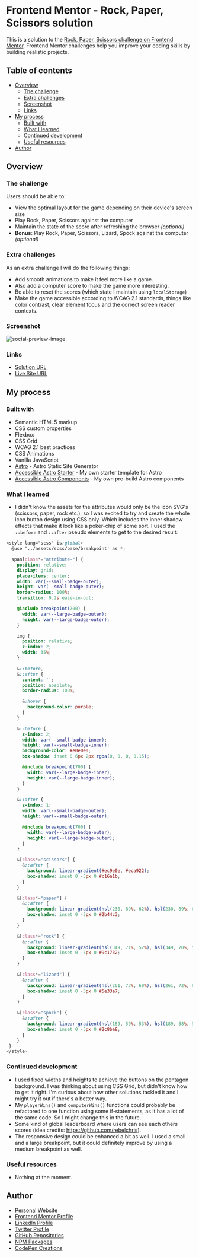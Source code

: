 # Frontend Mentor - Rock, Paper, Scissors solution

This is a solution to the [Rock, Paper, Scissors challenge on Frontend Mentor](https://www.frontendmentor.io/challenges/rock-paper-scissors-game-pTgwgvgH). Frontend Mentor challenges help you improve your coding skills by building realistic projects. 

## Table of contents

- [Overview](#overview)
  - [The challenge](#the-challenge)
  - [Extra challenges](#extra-challenges)
  - [Screenshot](#screenshot)
  - [Links](#links)
- [My process](#my-process)
  - [Built with](#built-with)
  - [What I learned](#what-i-learned)
  - [Continued development](#continued-development)
  - [Useful resources](#useful-resources)
- [Author](#author)

## Overview

### The challenge

Users should be able to:

- View the optimal layout for the game depending on their device's screen size
- Play Rock, Paper, Scissors against the computer
- Maintain the state of the score after refreshing the browser _(optional)_
- **Bonus**: Play Rock, Paper, Scissors, Lizard, Spock against the computer _(optional)_

### Extra challenges

As an extra challenge I will do the following things:

- Add smooth animations to make it feel more like a game.
- Also add a computer score to make the game more interesting.
- Be able to reset the scores (which state I maintain using `localStorage`)
- Make the game accessible according to WCAG 2.1 standards, things like color contrast, clear element focus and the correct screen reader contexts.

### Screenshot

![social-preview-image](https://user-images.githubusercontent.com/3909046/172068130-dd1929d4-d8de-4f79-8447-aa36ebdb2170.png)

### Links

- [Solution URL](https://www.frontendmentor.io/solutions/astro-wcag-accessibility-css-flexbox-and-css-animations-OQei0e5Kj)
- [Live Site URL](https://markteekman.github.io/rock-paper-scissors/)

## My process

### Built with

- Semantic HTML5 markup
- CSS custom properties
- Flexbox
- CSS Grid
- WCAG 2.1 best practices
- CSS Animations
- Vanilla JavaScript
- [Astro](https://astro.build) - Astro Static Site Generator
- [Accessible Astro Starter](https://github.com/markteekman/accessible-astro-starter) - My own starter template for Astro
- [Accessible Astro Components](https://github.com/markteekman/accessible-astro-components) - My own pre-build Astro components

### What I learned

- I didn't know the assets for the attributes would only be the icon SVG's (scissors, paper, rock etc.), so I was excited to try and create the whole icon button design using CSS only. Which includes the inner shadow effects that make it look like a poker-chip of some sort. I used the `::before` and `::after` pseudo elements to get to the desired result:

```scss
<style lang="scss" is:global>
  @use '../assets/scss/base/breakpoint' as *;

  span[class*="attribute-"] {
    position: relative;
    display: grid;
    place-items: center;
    width: var(--small-badge-outer);
    height: var(--small-badge-outer);
    border-radius: 100%;
    transition: 0.2s ease-in-out;

    @include breakpoint(700) {
      width: var(--large-badge-outer);
      height: var(--large-badge-outer);
    }

    img {
      position: relative;
      z-index: 2;
      width: 35%;
    }

    &::before,
    &::after {
      content: '';
      position: absolute;
      border-radius: 100%;

      &:hover {
        background-color: purple;
      }
    }

    &::before {
      z-index: 2;
      width: var(--small-badge-inner);
      height: var(--small-badge-inner);
      background-color: #e0e0e0;
      box-shadow: inset 0 6px 2px rgba(0, 0, 0, 0.15);

      @include breakpoint(700) {
        width: var(--large-badge-inner);
        height: var(--large-badge-inner);
      }
    }

    &::after {
      z-index: 1;
      width: var(--small-badge-outer);
      height: var(--small-badge-outer);

      @include breakpoint(700) {
        width: var(--large-badge-outer);
        height: var(--large-badge-outer);
      }
    }

    &[class*="scissors"] {
      &::after {
        background: linear-gradient(#ec9e0e, #eca922);
        box-shadow: inset 0 -5px 0 #c16a1b;
      }
    }

    &[class*="paper"] {
      &::after {
        background: linear-gradient(hsl(230, 89%, 62%), hsl(230, 89%, 65%));
        box-shadow: inset 0 -5px 0 #2b44c3;
      }
    }

    &[class*="rock"] {
      &::after {
        background: linear-gradient(hsl(349, 71%, 52%), hsl(349, 70%, 56%));
        box-shadow: inset 0 -5px 0 #9c1732;
      }
    }

    &[class*="lizard"] {
      &::after {
        background: linear-gradient(hsl(261, 73%, 60%), hsl(261, 72%, 63%));
        box-shadow: inset 0 -5px 0 #5e33a7;
      }
    }

    &[class*="spock"] {
      &::after {
        background: linear-gradient(hsl(189, 59%, 53%), hsl(189, 58%, 57%));
        box-shadow: inset 0 -5px 0 #2c8ba8;
      }
    }
 }
</style>
```

### Continued development

- I used fixed widths and heights to achieve the buttons on the pentagon background. I was thinking about using CSS Grid, but didn't know how to get it right. I'm curious about how other solutions tackled it and I might try it out if there's a better way.
- My `playerWins()` and `computerWins()` functions could probably be refactored to one function using some if-statements, as it has a lot of the same code. So I might change this in the future.
- Some kind of global leaderboard where users can see each others scores (idea credits: https://github.com/rebelchris).
- The responsive design could be enhanced a bit as well. I used a small and a large breakpoint, but it could definitely improve by using a medium breakpoint as well.

### Useful resources

- Nothing at the moment.

## Author

- [Personal Website](https://www.markteekman.nl)
- [Frontend Mentor Profile](https://www.frontendmentor.io/profile/markteekman)
- [LinkedIn Profile](https://nl.linkedin.com/in/markteekman)
- [Twitter Profile](https://twitter.com/MarkTeekman)
- [GitHub Repositories](https://github.com/markteekman)
- [NPM Packages](https://www.npmjs.com/~markteekman)
- [CodePen Creations](https://codepen.io/markteekman)

